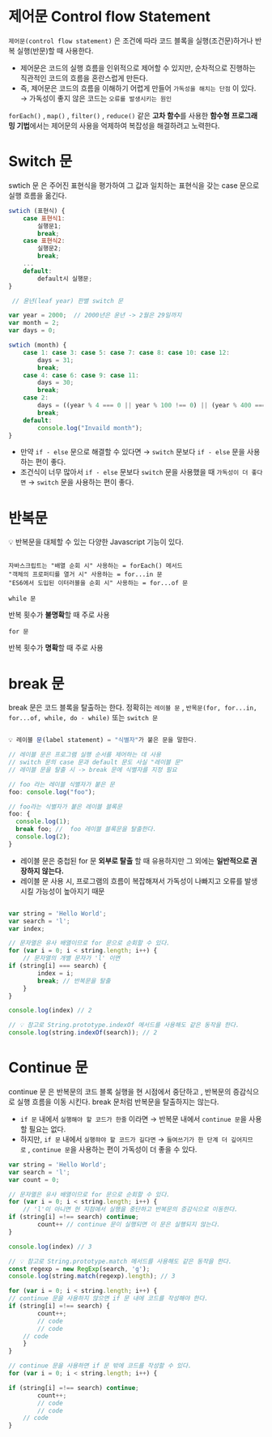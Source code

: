 # 제어문 Control flow Statement

`제어문(control flow statement)` 은 조건에 따라 코드 블록을 실행(조건문)하거나 반복 실행(반문)할 때 사용한다.

- 제어문은 코드의 실행 흐름을 인위적으로 제어할 수 있지만, 순차적으로 진행하는 직관적인 코드의 흐름을 혼란스럽게 만든다.
- 즉, 제어문은 코드의 흐름을 이해하기 어렵게 만들어 `가독성을 해치는 단점` 이 있다. → 가독성이 좋지 않은 코드는 `오류를 발생시키는 원인`

`forEach()` , `map()` , `filter()` , `reduce()`  같은 **고차 함수**를 사용한 **함수형 프로그래밍 기법**에서는 제어문의 사용을 억제하여 복잡성을 해결하려고 노력한다.

# Switch 문

swtich 문 은 주어진 표현식을 평가하여 그 값과 일치하는 표현식을 갖는 case 문으로 실행 흐름을 옮긴다.

```jsx
swtich (표현식) {
	case 표현식1:
		실행문1;
		break;
	case 표현식2:
		실행문2;
		break;
	...
	default:
		default시 실행문;
}
```

```jsx
 // 윤년(leaf year) 판별 switch 문

var year = 2000;  // 2000년은 윤년 -> 2월은 29일까지
var month = 2;
var days = 0;

swtich (month) {
	case 1: case 3: case 5: case 7: case 8: case 10: case 12:
		days = 31;
		break;
	case 4: case 6: case 9: case 11:
		days = 30;
		break;
	case 2:
		days = ((year % 4 === 0 || year % 100 !== 0) || (year % 400 === 0)) ? 29 : 28;
		break;
	default:
		console.log("Invaild month");
}
```

- 만약 `if - else` 문으로 해결할 수 있다면 → `switch` 문보다 `if - else` 문을 사용하는 편이 좋다.
- 조건식이 너무 많아서 `if - else` 문보다 `switch` 문을 사용했을 때 `가독성이 더 좋다면` → `switch` 문을 사용하는 편이 좋다.

# 반복문

💡 반복문을 대체할 수 있는 다양한 Javascript 기능이 있다. 

```

자바스크립트는 "배열 순회 시" 사용하는 = forEach() 메서드
"객체의 프로퍼티를 열거 시" 사용하는 = for...in 문
"ES6에서 도입된 이터러블을 순회 시" 사용하는 = for...of 문
```

`while 문`

반복 횟수가 **불명확**할 때 주로 사용

`for 문`

반복 횟수가 **명확**할 때 주로 사용

# break 문

break 문은 코드 블록을 탈출하는 한다. 정확히는 `레이블 문` , `반목문(for, for...in, for...of, while, do - while)` 또는 `switch 문`

```jsx

💡 레이블 문(label statement) = "식별자"가 붙은 문을 말한다.

// 레이블 문은 프로그램 실행 순서를 제어하는 데 사용
// switch 문의 case 문과 default 문도 사실 "레이블 문"
// 레이블 문을 탈출 시 -> break 문에 식별자를 지정 필요

// foo 라는 레이블 식별자가 붙은 문
foo: console.log("foo");

// foo라는 식별자가 붙은 레이블 블록문
foo: {
  console.log(1);
  break foo; //  foo 레이블 블록문을 탈출한다.
  console.log(2);
}
```

- 레이블 문은 중첩된 for 문 **외부로 탈출** 할 때 유용하지만 그 외에는 **일반적으로 권장하지 않는다.**
- 레이블 문 사용 시, 프로그램의 흐름이 복잡해져서 가독성이 나빠지고 오류를 발생 시킬 가능성이 높아지기 때문

```jsx

var string = 'Hello World';
var search = 'l';
var index;

// 문자열은 유사 배열이므로 for 문으로 순회할 수 있다.
for (var i = 0; i < string.length; i++) {
	// 문자열의 개별 문자가 'l' 이면
if (string[i] === search) {
		index = i;
		break; // 반복문을 탈출
	}
}

console.log(index) // 2

// 💡 참고로 String.prototype.indexOf 메서드를 사용해도 같은 동작을 한다.
console.log(string.indexOf(search)); // 2
```

# Continue 문

continue 문 은 반복문의 코드 블록 실행을 현 시점에서 중단하고 , 반복문의 증감식으로 실행 흐름을 이동 시킨다. break 문처럼 반복문을 탈출하지는 않는다. 

- `if 문` 내에서 `실행해야 할 코드가 한줄` 이라면 → 반복문 내에서 `continue 문`을 사용할 필요는 없다.
- 하지만, `if 문` 내에서 `실행햐야 할 코드가 길다면` → `들여쓰기가 한 단계 더 깊어지므로` , `continue 문`을 사용하는 편이 가독성이 더 좋을 수 있다.

```jsx
var string = 'Hello World';
var search = 'l';
var count = 0;

// 문자열은 유사 배열이므로 for 문으로 순회할 수 있다.
for (var i = 0; i < string.length; i++) {
	// 'l'이 아니면 현 지점에서 실행을 중단하고 반복문의 증감식으로 이동한다.
if (string[i] =!== search) continue;
		count++ // continue 문이 실행되면 이 문은 실행되지 않는다.
}

console.log(index) // 3

// 💡 참고로 String.prototype.match 메서드를 사용해도 같은 동작을 한다.
const regexp = new RegExp(search, 'g');
console.log(string.match(regexp).length); // 3
```

```jsx
for (var i = 0; i < string.length; i++) {
// continue 문을 사용하지 않으면 if 문 내에 코드를 작성해야 한다.
if (string[i] =!== search) {
		count++; 
		// code
		// code
    // code
	}
}

// continue 문을 사용하면 if 문 밖에 코드를 작성할 수 있다.
for (var i = 0; i < string.length; i++) {

if (string[i] =!== search) continue;
		count++; 
		// code
		// code
    // code
}
```
